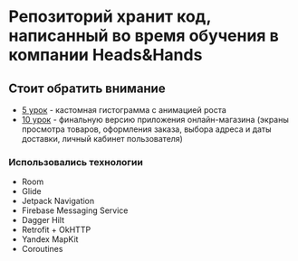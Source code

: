 # Репозиторий хранит код, написанный во время обучения в компании Heads&Hands

## Стоит обратить внимание
* [5 урок](https://github.com/KolaYAndr/h-h/tree/main/Lesson_5_Andreev) - кастомная гистограмма с анимацией роста
* [10 урок](https://github.com/KolaYAndr/h-h/tree/main/Lesson_10_Andreev) - финальную версию приложения онлайн-магазина (экраны просмотра товаров, оформления заказа, выбора адреса и даты доставки, личный кабинет пользователя)

### Использовались технологии
* Room
* Glide
* Jetpack Navigation
* Firebase Messaging Service
* Dagger Hilt
* Retrofit + OkHTTP
* Yandex MapKit
* Coroutines
